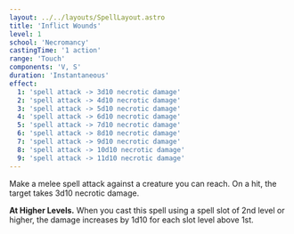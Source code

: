 ```yaml
---
layout: ../../layouts/SpellLayout.astro
title: 'Inflict Wounds'
level: 1
school: 'Necromancy'
castingTime: '1 action'
range: 'Touch'
components: 'V, S'
duration: 'Instantaneous'
effect:
  1: 'spell attack -> 3d10 necrotic damage'
  2: 'spell attack -> 4d10 necrotic damage'
  3: 'spell attack -> 5d10 necrotic damage'
  4: 'spell attack -> 6d10 necrotic damage'
  5: 'spell attack -> 7d10 necrotic damage'
  6: 'spell attack -> 8d10 necrotic damage'
  7: 'spell attack -> 9d10 necrotic damage'
  8: 'spell attack -> 10d10 necrotic damage'
  9: 'spell attack -> 11d10 necrotic damage'
---
```


Make a melee spell attack against a creature you can reach. On a hit, the target takes 3d10 necrotic damage.

**At Higher Levels.** When you cast this spell using a spell slot of 2nd level or higher, the damage increases by 1d10 for each slot level above 1st.